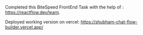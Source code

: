 Completed this BiteSpeed FrontEnd Task with the help of :  https://reactflow.dev/learn. 


Deployed working version on vercel: https://shubham-chat-flow-builder.vercel.app/

